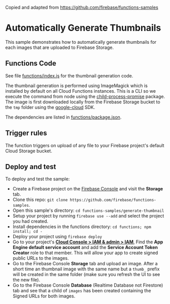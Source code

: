 Copied and adapted from https://github.com/firebase/functions-samples

# Automatically Generate Thumbnails

This sample demonstrates how to automatically generate thumbnails for each images that are uploaded to Firebase Storage.

## Functions Code

See file [functions/index.js](functions/index.js) for the thumbnail generation code.

The thumbnail generation is performed using ImageMagick which is installed by default on all Cloud Functions instances. This is a CLI so we execute the command from node using the [child-process-promise](https://www.npmjs.com/package/child-process-promise) package. The image is first downloaded locally from the Firebase Storage bucket to the `tmp` folder using the [google-cloud](https://github.com/GoogleCloudPlatform/google-cloud-node) SDK.

The dependencies are listed in [functions/package.json](functions/package.json).

## Trigger rules

The function triggers on upload of any file to your Firebase project's default Cloud Storage bucket.

## Deploy and test

To deploy and test the sample:

- Create a Firebase project on the [Firebase Console](https://console.firebase.google.com) and visit the **Storage** tab.
- Clone this repo: `git clone https://github.com/firebase/functions-samples`.
- Open this sample's directory: `cd functions-samples/generate-thumbnail`
- Setup your project by running `firebase use --add` and select the project you had created.
- Install dependencies in the functions directory: `cd functions; npm install; cd -`
- Deploy your project using `firebase deploy`
- Go to your project's [**Cloud Console > IAM & admin > IAM**](https://console.cloud.google.com/iam-admin/iam?project=_), Find the **App Engine default service account** and add the **Service Account Token Creator** role to that member. This will allow your app to create signed public URLs to the images.
- Go to the Firebase Console **Storage** tab and upload an image. After a short time an thumbnail image with the same name but a `thumb_` prefix will be created in the same folder (make sure you refresh the UI to see the new file).
- Go to the Firebase Console **Database** (Realtime Database not Firestore) tab and see that a child of `images` has been created containing the Signed URLs for both images.

